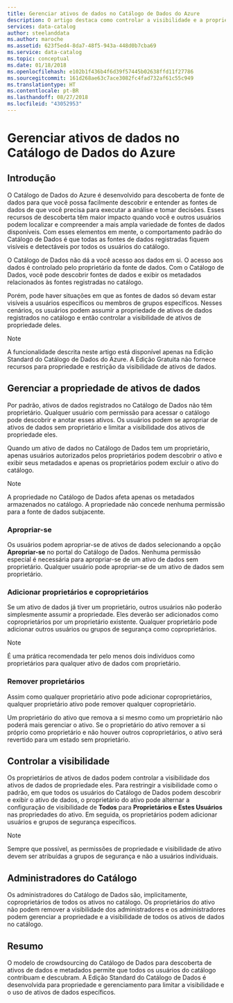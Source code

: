 ```yaml
---
title: Gerenciar ativos de dados no Catálogo de Dados do Azure
description: O artigo destaca como controlar a visibilidade e a propriedade de ativos de dados registrados no Catálogo de Dados do Azure.
services: data-catalog
author: steelanddata
ms.author: maroche
ms.assetid: 623f5ed4-8da7-48f5-943a-448d0b7cba69
ms.service: data-catalog
ms.topic: conceptual
ms.date: 01/18/2018
ms.openlocfilehash: e102b1f436b4f6d39f57445b02638ffd11f27786
ms.sourcegitcommit: 161d268ae63c7ace3082fc4fad732af61c55c949
ms.translationtype: HT
ms.contentlocale: pt-BR
ms.lasthandoff: 08/27/2018
ms.locfileid: "43052953"
---
```

# <a name="manage-data-assets-in-azure-data-catalog"></a>Gerenciar ativos de dados no Catálogo de Dados do Azure
## <a name="introduction"></a>Introdução
O Catálogo de Dados do Azure é desenvolvido para descoberta de fonte de dados para que você possa facilmente descobrir e entender as fontes de dados de que você precisa para executar a análise e tomar decisões. Esses recursos de descoberta têm maior impacto quando você e outros usuários podem localizar e compreender a mais ampla variedade de fontes de dados disponíveis. Com esses elementos em mente, o comportamento padrão do Catálogo de Dados é que todas as fontes de dados registradas fiquem visíveis e detectáveis por todos os usuários do catálogo.

O Catálogo de Dados não dá a você acesso aos dados em si. O acesso aos dados é controlado pelo proprietário da fonte de dados. Com o Catálogo de Dados, você pode descobrir fontes de dados e exibir os metadados relacionados às fontes registradas no catálogo.

Porém, pode haver situações em que as fontes de dados só devam estar visíveis a usuários específicos ou membros de grupos específicos. Nesses cenários, os usuários podem assumir a propriedade de ativos de dados registrados no catálogo e então controlar a visibilidade de ativos de propriedade deles.

> [!NOTE]
> A funcionalidade descrita neste artigo está disponível apenas na Edição Standard do Catálogo de Dados do Azure. A Edição Gratuita não fornece recursos para propriedade e restrição da visibilidade de ativos de dados.
>
>

## <a name="manage-ownership-of-data-assets"></a>Gerenciar a propriedade de ativos de dados
Por padrão, ativos de dados registrados no Catálogo de Dados não têm proprietário. Qualquer usuário com permissão para acessar o catálogo pode descobrir e anotar esses ativos. Os usuários podem se apropriar de ativos de dados sem proprietário e limitar a visibilidade dos ativos de propriedade eles.

Quando um ativo de dados no Catálogo de Dados tem um proprietário, apenas usuários autorizados pelos proprietários podem descobrir o ativo e exibir seus metadados e apenas os proprietários podem excluir o ativo do catálogo.

> [!NOTE]
> A propriedade no Catálogo de Dados afeta apenas os metadados armazenados no catálogo. A propriedade não concede nenhuma permissão para a fonte de dados subjacente.
>
>

### <a name="take-ownership"></a>Apropriar-se
Os usuários podem apropriar-se de ativos de dados selecionando a opção **Apropriar-se** no portal do Catálogo de Dados. Nenhuma permissão especial é necessária para apropriar-se de um ativo de dados sem proprietário. Qualquer usuário pode apropriar-se de um ativo de dados sem proprietário.

### <a name="add-owners-and-co-owners"></a>Adicionar proprietários e coproprietários
Se um ativo de dados já tiver um proprietário, outros usuários não poderão simplesmente assumir a propriedade. Eles deverão ser adicionados como coproprietários por um proprietário existente. Qualquer proprietário pode adicionar outros usuários ou grupos de segurança como coproprietários.

> [!NOTE]
> É uma prática recomendada ter pelo menos dois indivíduos como proprietários para qualquer ativo de dados com proprietário.
>
>

### <a name="remove-owners"></a>Remover proprietários
Assim como qualquer proprietário ativo pode adicionar coproprietários, qualquer proprietário ativo pode remover qualquer coproprietário.

Um proprietário do ativo que remova a si mesmo como um proprietário não poderá mais gerenciar o ativo. Se o proprietário do ativo remover a si próprio como proprietário e não houver outros coproprietários, o ativo será revertido para um estado sem proprietário.

## <a name="control-visibility"></a>Controlar a visibilidade
Os proprietários de ativos de dados podem controlar a visibilidade dos ativos de dados de propriedade eles. Para restringir a visibilidade como o padrão, em que todos os usuários do Catálogo de Dados podem descobrir e exibir o ativo de dados, o proprietário do ativo pode alternar a configuração de visibilidade de **Todos** para **Proprietários e Estes Usuários** nas propriedades do ativo. Em seguida, os proprietários podem adicionar usuários e grupos de segurança específicos.

> [!NOTE]
> Sempre que possível, as permissões de propriedade e visibilidade de ativo devem ser atribuídas a grupos de segurança e não a usuários individuais.
>
>

## <a name="catalog-administrators"></a>Administradores do Catálogo
Os administradores do Catálogo de Dados são, implicitamente, coproprietários de todos os ativos no catálogo. Os proprietários do ativo não podem remover a visibilidade dos administradores e os administradores podem gerenciar a propriedade e a visibilidade de todos os ativos de dados no catálogo.

## <a name="summary"></a>Resumo
O modelo de crowdsourcing do Catálogo de Dados para descoberta de ativos de dados e metadados permite que todos os usuários do catálogo contribuam e descubram. A Edição Standard do Catálogo de Dados é desenvolvida para propriedade e gerenciamento para limitar a visibilidade e o uso de ativos de dados específicos.
